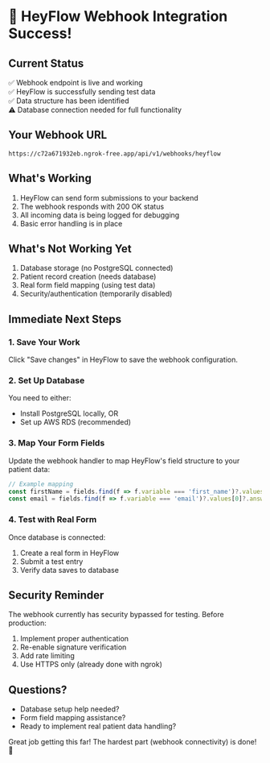 # 🎉 HeyFlow Webhook Integration Success!

## Current Status
✅ Webhook endpoint is live and working  
✅ HeyFlow is successfully sending test data  
✅ Data structure has been identified  
⚠️  Database connection needed for full functionality  

## Your Webhook URL
```
https://c72a671932eb.ngrok-free.app/api/v1/webhooks/heyflow
```

## What's Working
1. HeyFlow can send form submissions to your backend
2. The webhook responds with 200 OK status
3. All incoming data is being logged for debugging
4. Basic error handling is in place

## What's Not Working Yet
1. Database storage (no PostgreSQL connected)
2. Patient record creation (needs database)
3. Real form field mapping (using test data)
4. Security/authentication (temporarily disabled)

## Immediate Next Steps

### 1. Save Your Work
Click "Save changes" in HeyFlow to save the webhook configuration.

### 2. Set Up Database
You need to either:
- Install PostgreSQL locally, OR
- Set up AWS RDS (recommended)

### 3. Map Your Form Fields
Update the webhook handler to map HeyFlow's field structure to your patient data:
```javascript
// Example mapping
const firstName = fields.find(f => f.variable === 'first_name')?.values[0]?.answer;
const email = fields.find(f => f.variable === 'email')?.values[0]?.answer;
```

### 4. Test with Real Form
Once database is connected:
1. Create a real form in HeyFlow
2. Submit a test entry
3. Verify data saves to database

## Security Reminder
The webhook currently has security bypassed for testing. Before production:
1. Implement proper authentication
2. Re-enable signature verification
3. Add rate limiting
4. Use HTTPS only (already done with ngrok)

## Questions?
- Database setup help needed?
- Form field mapping assistance?
- Ready to implement real patient data handling?

Great job getting this far! The hardest part (webhook connectivity) is done! 🚀 